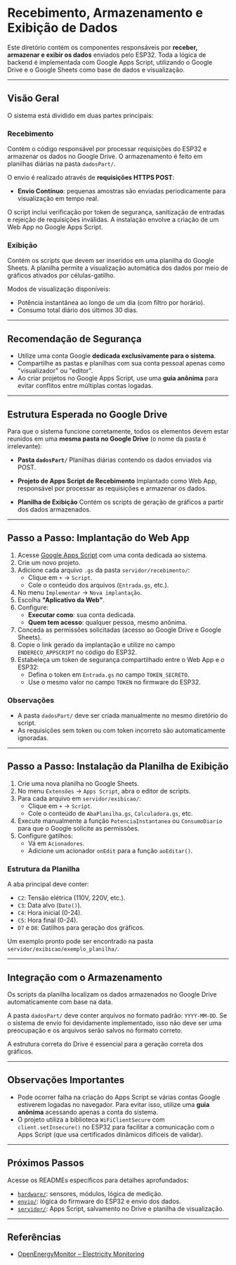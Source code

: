 # Recebimento, Armazenamento e Exibição de Dados

Este diretório contém os componentes responsáveis por **receber, armazenar e exibir os dados** enviados pelo ESP32. Toda a lógica de backend é implementada com Google Apps Script, utilizando o Google Drive e o Google Sheets como base de dados e visualização.

---

## Visão Geral

O sistema está dividido em duas partes principais:

### Recebimento

Contém o código responsável por processar requisições do ESP32 e armazenar os dados no Google Drive. O armazenamento é feito em planilhas diárias na pasta `dadosPart/`.

O envio é realizado através de **requisições HTTPS POST**:

- **Envio Contínuo**: pequenas amostras são enviadas periodicamente para visualização em tempo real.

O script inclui verificação por token de segurança, sanitização de entradas e rejeição de requisições inválidas. A instalação envolve a criação de um Web App no Google Apps Script.

### Exibição

Contém os scripts que devem ser inseridos em uma planilha do Google Sheets. A planilha permite a visualização automática dos dados por meio de gráficos ativados por células-gatilho.

Modos de visualização disponíveis:

- Potência instantânea ao longo de um dia (com filtro por horário).
- Consumo total diário dos últimos 30 dias.

---

## Recomendação de Segurança

- Utilize uma conta Google **dedicada exclusivamente para o sistema**.
- Compartilhe as pastas e planilhas com sua conta pessoal apenas como "visualizador" ou "editor".
- Ao criar projetos no Google Apps Script, use uma **guia anônima** para evitar conflitos entre múltiplas contas logadas.

---

## Estrutura Esperada no Google Drive

Para que o sistema funcione corretamente, todos os elementos devem estar reunidos em uma **mesma pasta no Google Drive** (o nome da pasta é irrelevante):

- **Pasta `dadosPart/`**
  Planilhas diárias contendo os dados enviados via POST.

- **Projeto de Apps Script de Recebimento**
  Implantado como Web App, responsável por processar as requisições e armazenar os dados.

- **Planilha de Exibição**
  Contém os scripts de geração de gráficos a partir dos dados armazenados.

---

## Passo a Passo: Implantação do Web App

1. Acesse [Google Apps Script](https://script.google.com/) com uma conta dedicada ao sistema.
2. Crie um novo projeto.
3. Adicione cada arquivo `.gs` da pasta `servidor/recebimento/`:
   - Clique em `+` → `Script`.
   - Cole o conteúdo dos arquivos (`Entrada.gs`, etc.).
4. No menu `Implementar` → `Nova implantação`.
5. Escolha **"Aplicativo da Web"**.
6. Configure:
   - **Executar como**: sua conta dedicada.
   - **Quem tem acesso**: qualquer pessoa, mesmo anônima.
7. Conceda as permissões solicitadas (acesso ao Google Drive e Google Sheets).
8. Copie o link gerado da implantação e utilize no campo `ENDERECO_APPSCRIPT` no código do ESP32.
9. Estabeleça um token de segurança compartilhado entre o Web App e o ESP32:
   - Defina o token em `Entrada.gs` no campo `TOKEN_SECRETO`.
   - Use o mesmo valor no campo `TOKEN` no firmware do ESP32.


### Observações

- A pasta `dadosPart/` deve ser criada manualmente no mesmo diretório do script.
- As requisições sem token ou com token incorreto são automaticamente ignoradas.

---

## Passo a Passo: Instalação da Planilha de Exibição

1. Crie uma nova planilha no Google Sheets.
2. No menu `Extensões` → `Apps Script`, abra o editor de scripts.
3. Para cada arquivo em `servidor/exibicao/`:
   - Clique em `+` → `Script`.
   - Cole o conteúdo de `AbaPlanilha.gs`, `Calculadora.gs`, etc.
4. Execute manualmente a função `PotenciaInstantanea` ou `ConsumoDiario` para que o Google solicite as permissões.
5. Configure gatilhos:
   - Vá em `Acionadores`.
   - Adicione um acionador `onEdit` para a função `aoEditar()`.

### Estrutura da Planilha

A aba principal deve conter:

- `C2`: Tensão elétrica (110V, 220V, etc.).
- `C3`: Data alvo (`Date()`).
- `C4`: Hora inicial (0-24).
- `C5`: Hora final (0-24).
- `D7` e `D8`: Gatilhos para geração dos gráficos.

Um exemplo pronto pode ser encontrado na pasta `servidor/exibicao/exemplo_planilha/`.

---

## Integração com o Armazenamento

Os scripts da planilha localizam os dados armazenados no Google Drive automaticamente com base na data.
  
A pasta `dadosPart/` deve conter arquivos no formato padrão: `YYYY-MM-DD`. Se o sistema de envio foi devidamente implementado, isso não deve ser uma preocupação e os arquivos serão salvos no formato correto.

A estrutura correta do Drive é essencial para a geração correta dos gráficos.

---

## Observações Importantes

- Pode ocorrer falha na criação do Apps Script se várias contas Google estiverem logadas no navegador. Para evitar isso, utilize uma **guia anônima** acessando apenas a conta do sistema.
- O projeto utiliza a biblioteca `WiFiClientSecure` com `client.setInsecure()` no ESP32 para facilitar a comunicação com o Apps Script (que usa certificados dinâmicos difíceis de validar).

---

## Próximos Passos

Acesse os READMEs específicos para detalhes aprofundados:

- [`hardware/`](../hardware/README.md): sensores, módulos, lógica de medição.
- [`envio/`](../envio/README.md): lógica do firmware do ESP32 e envio dos dados.
- [`servidor/`](../servidor/README.md): Apps Script, salvamento no Drive e planilha de visualização.

---

## Referências

- [OpenEnergyMonitor – Electricity Monitoring](https://docs.openenergymonitor.org/electricity-monitoring/index.html)

